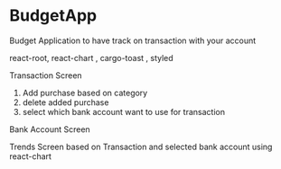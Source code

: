 # BudgetApp
Budget Application to have track on transaction with your account

react-root, react-chart , cargo-toast , styled


Transaction Screen 

1. Add purchase based on category
2. delete added purchase
3. select which bank account want to use for transaction 

Bank Account Screen

Trends Screen based on Transaction and selected bank account using react-chart 
